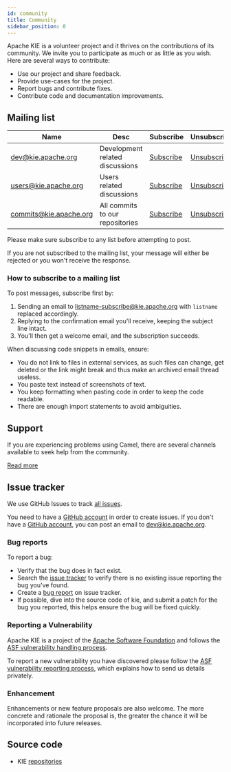 ```yaml
---
id: community
title: Community
sidebar_position: 0
---
```



Apache KIE is a volunteer project and it thrives on the contributions of its community.
We invite you to participate as much or as little as you wish. Here are several ways to contribute:

- Use our project and share feedback.
- Provide use-cases for the project.
- Report bugs and contribute fixes.
- Contribute code and documentation improvements.

## Mailing list

| Name                    | Desc                                        | Subscribe                                             | Unsubscribe                                               | Post                               | Archive                                                               |
|-------------------------|---------------------------------------------|-------------------------------------------------------|-----------------------------------------------------------|------------------------------------|-----------------------------------------------------------------------|
| dev@kie.apache.org     | Development related discussions             | [Subscribe](mailto:dev-subscribe@kie.apache.org)     | [Unsubscribe](mailto:dev-unsubscribe@kie.apache.org)     | [Post](mailto:dev@kie.apache.org) | [Archive](https://lists.apache.org/list.html?dev@kie.apache.org)     |
| users@kie.apache.org     | Users related discussions             | [Subscribe](mailto:users-subscribe@kie.apache.org)     | [Unsubscribe](mailto:users-unsubscribe@kie.apache.org)     | [Post](mailto:users@kie.apache.org) | [Archive](https://lists.apache.org/list.html?users@kie.apache.org)     |
| commits@kie.apache.org | All commits to our repositories             | [Subscribe](mailto:commits-subscribe@kie.apache.org) | [Unsubscribe](mailto:commits-unsubscribe@kie.apache.org) | Read only list                     | [Archive](https://lists.apache.org/list.html?commits@kie.apache.org) |

Please make sure subscribe to any list before attempting to post.

If you are not subscribed to the mailing list, your message will either be rejected or you won't receive the response.

### How to subscribe to a mailing list

To post messages, subscribe first by:

1. Sending an email to listname-subscribe@kie.apache.org with `listname` replaced accordingly.
2. Replying to the confirmation email you'll receive, keeping the subject line intact.
3. You'll then get a welcome email, and the subscription succeeds.

When discussing code snippets in emails, ensure:

* You do not link to files in external services, as such files can change, get deleted or the link might break and thus
  make an archived email thread useless.
* You paste text instead of screenshots of text.
* You keep formatting when pasting code in order to keep the code readable.
* There are enough import statements to avoid ambiguities.


## Support

If you are experiencing problems using Camel, there are several channels available to seek help from the community.

[Read more](/docs/community/support)

## Issue tracker

We use GitHub Issues to track [all issues](https://github.com/apache/incubator-kie-issues/issues).

You need to have a [GitHub account](https://github.com/signup) in order to create issues.
If you don't have a [GitHub account](https://github.com/signup), you can post an email to dev@kie.apache.org.

### Bug reports

To report a bug:

* Verify that the bug does in fact exist.
* Search the [issue tracker](https://github.com/apache/incubator-kie-issues/issues) to verify there is no existing issue reporting the bug you've found.
* Create a [bug report](https://github.com/apache/incubator-kie-issues/issues) on issue tracker.
* If possible, dive into the source code of kie, and submit a patch for the bug you reported, this helps ensure the bug
  will be fixed quickly.

### Reporting a Vulnerability

Apache KIE is a project of the [Apache Software Foundation](https://apache.org/) and follows the [ASF vulnerability handling process](https://apache.org/security/#vulnerability-handling).

To report a new vulnerability you have discovered please follow the [ASF vulnerability reporting process](https://apache.org/security/#reporting-a-vulnerability), which explains how to send us details privately.

### Enhancement

Enhancements or new feature proposals are also welcome. The more concrete and rationale the proposal is, the greater the
chance it will be incorporated into future releases.

## Source code

* KIE [repositories](https://github.com/orgs/apache/repositories?language=&q=incubator-kie-&sort=&type=all)
